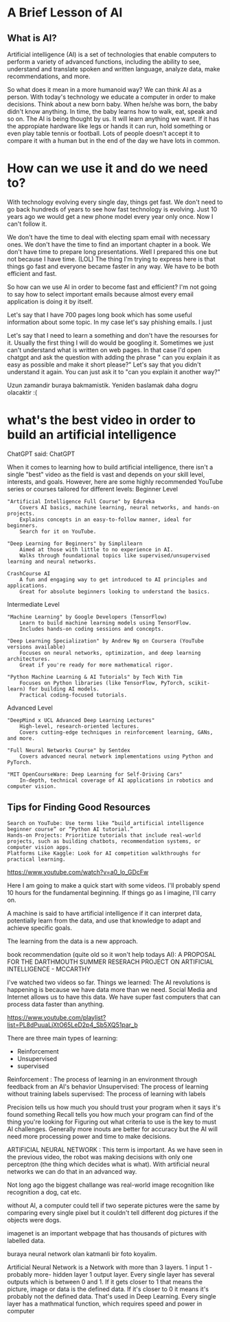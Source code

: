 # A Brief Lesson of AI

## What is AI?

Artificial intelligence (AI) is a set of technologies that enable computers to perform a variety of advanced functions, including the ability to see, understand and translate spoken and written language, analyze data, make recommendations, and more. 

So what does it mean in a more humanoid way?
We can think AI as a person. With today's technology we educate a computer in order to make decisions.
Think about a new born baby. When he/she was born, the baby didn't know anything. In time, the baby learns how to walk, eat, speak and so on.
The AI is being thought by us. It will learn anything we want. If it has the appropiate hardware like legs or hands it can run, hold something or even play table tennis or football.
Lots of people doesn't accept it to compare it with a human but in the end of the day we have lots in common.

# How can we use it and do we need to?

With technology evolving every single day, things get fast.
We don't need to go back hundreds of years to see how fast technology is evolving. Just 10 years ago we would get a new phone model every year only once. Now I can't follow it. 

We don't have the time to deal with electing spam email with necessary ones. 
We don't have the time to find an important chapter in a book.
We don't have time to prepare long presentations. Well I prepared this one but not because I have time. (LOL)
The thing I'm trying to express here is that things go fast and everyone became faster in any way. 
We have to be both efficient and fast.

So how can we use AI in order to become fast and efficient?
I'm not going to say how to select important emails because almost every email application is doing it by itself.

Let's say that I have 700 pages long book which has some useful information about some topic. In my case let's say phishing emails. I just 

Let's say that I need to learn a something and don't have the resourses for it. Usually the first thing I will do would be googling it. Sometimes we just can't understand what is written on web pages. In that case I'd open chatgpt and ask the question with adding the phrase " can you explain it as easy as possible and make it short please?"
Let's say that you didn't understand it again. You can just ask it to "can you explain it another way?"


Uzun zamandir buraya bakmamistik. Yeniden baslamak daha dogru olacaktir :(

# what's the best video in order to build an artificial intelligence
ChatGPT said:
ChatGPT

When it comes to learning how to build artificial intelligence, there isn't a single "best" video as the field is vast and depends on your skill level, interests, and goals. However, here are some highly recommended YouTube series or courses tailored for different levels:
Beginner Level

    "Artificial Intelligence Full Course" by Edureka
        Covers AI basics, machine learning, neural networks, and hands-on projects.
        Explains concepts in an easy-to-follow manner, ideal for beginners.
        Search for it on YouTube.

    "Deep Learning for Beginners" by Simplilearn
        Aimed at those with little to no experience in AI.
        Walks through foundational topics like supervised/unsupervised learning and neural networks.

    CrashCourse AI
        A fun and engaging way to get introduced to AI principles and applications.
        Great for absolute beginners looking to understand the basics.

Intermediate Level

    "Machine Learning" by Google Developers (TensorFlow)
        Learn to build machine learning models using TensorFlow.
        Includes hands-on coding sessions and concepts.

    "Deep Learning Specialization" by Andrew Ng on Coursera (YouTube versions available)
        Focuses on neural networks, optimization, and deep learning architectures.
        Great if you're ready for more mathematical rigor.

    "Python Machine Learning & AI Tutorials" by Tech With Tim
        Focuses on Python libraries (like TensorFlow, PyTorch, scikit-learn) for building AI models.
        Practical coding-focused tutorials.

Advanced Level

    "DeepMind x UCL Advanced Deep Learning Lectures"
        High-level, research-oriented lectures.
        Covers cutting-edge techniques in reinforcement learning, GANs, and more.

    "Full Neural Networks Course" by Sentdex
        Covers advanced neural network implementations using Python and PyTorch.

    "MIT OpenCourseWare: Deep Learning for Self-Driving Cars"
        In-depth, technical coverage of AI applications in robotics and computer vision.

## Tips for Finding Good Resources

    Search on YouTube: Use terms like “build artificial intelligence beginner course” or “Python AI tutorial.”
    Hands-on Projects: Prioritize tutorials that include real-world projects, such as building chatbots, recommendation systems, or computer vision apps.
    Platforms Like Kaggle: Look for AI competition walkthroughs for practical learning.



https://www.youtube.com/watch?v=a0_lo_GDcFw

Here I am going to make a quick start with some videos. I'll probably spend 10 hours for the fundamental beginning. If things go as I imagine, I'll carry on.

A machine is said to have artificial intelligence if it can interpret data, potentially learn from the data, and use that knowledge to adapt and achieve specific goals.

The learning from the data is a new approach.

book recommendation (quite old so it won't help todays AI): A PROPOSAL FOR THE DARTHMOUTH SUMMER RESERACH PROJECT ON ARTIFICIAL INTELLIGENCE - MCCARTHY

I've watched two videos so far.
Things we learned: The AI revolutions is happening is because we have data more than we need. Social Media and Internet allows us to have this data. We have super fast computers that can process data faster than anything.


https://www.youtube.com/playlist?list=PL8dPuuaLjXtO65LeD2p4_Sb5XQ51par_b



There are three main types of learning:
- Reinforcement
- Unsupervised
- supervised

Reinforcement : The process of learning in an environment through feedback from an AI's behavior
Unsupervised: The process of learning without training labels
supervised: The process of learning with labels

 Precision tells us how much you should trust your program when it says it's found something
 Recall tells you how much your program can find of the thing you're looking for
 Figuring out what criteria to use is the key to must AI challenges.
 Generally more inouts are better for accuracy but the AI will need more processing power and time to make decisions.


 ARTIFICIAL NEURAL NETWORK : This term is important. As we have seen in the previous video, the robot was making decisions with only one perceptron (the thing which decides what is what). With artificial neural networks we can do that in an advanced way.

 Not long ago the biggest challange was real-world image recognition like recognition a dog, cat etc.

without AI, a computer could tell if two seperate pictures were the same by comparing every single pixel but it couldn't tell different dog pictures if the objects were dogs.

imagenet is an important webpage that has thousands of pictures with labelled data.


buraya neural network olan katmanli bir foto koyalim.

Artificial Neural Network is a Network with more than 3 layers. 1 input 1 -probably more- hidden layer 1 output layer.
Every single layer has several outputs which is between 0 and 1. If it gets closer to 1 that means the picture, image or data is the defined data. If it's closer to 0 it means it's probably not the defined data. That's used in Deep Learning. Every single layer has a mathmatical function, which requires speed and power in computer 